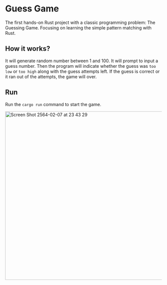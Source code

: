 # Guess Game

The first hands-on Rust project with a classic programming problem: The Guessing Game. Focusing on learning the simple pattern matching with Rust.

## How it works?

It will generate random number between 1 and 100. It will prompt to input a guess number. Then the program will indicate whether the guess was `too low` or `too high` along with the guess attempts left. If the guess is correct or it ran out of the attempts, the game will over.

## Run

Run the `cargo run` command to start the game.

<img width="541" alt="Screen Shot 2564-02-07 at 23 43 29" src="https://user-images.githubusercontent.com/2357480/107153164-9629c080-699e-11eb-96e5-915577a13c0c.png">

